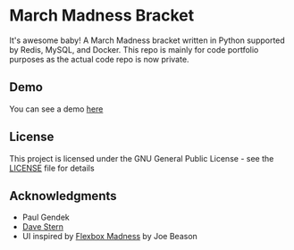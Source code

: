 # March Madness Bracket

It's awesome baby! A March Madness bracket written in Python supported by Redis, MySQL, and Docker. This repo is mainly for code portfolio purposes as the actual code repo is now private.

## Demo
You can see a demo [here](http://www.itsawesomebaby.com/demo)

## License

This project is licensed under the GNU General Public License - see the [LICENSE](LICENSE) file for details

## Acknowledgments

* Paul Gendek
* [Dave Stern](https://github.com/davestern)
* UI inspired by [Flexbox Madness](https://codepen.io/jbeason/pen/Wbaedb) by Joe Beason
